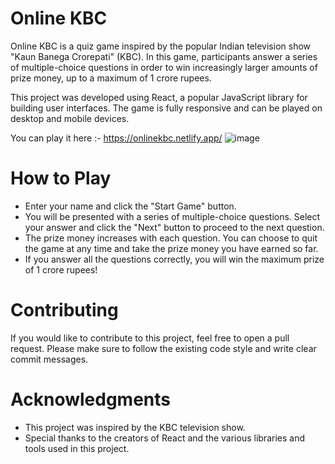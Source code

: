 # Online KBC
Online KBC is a quiz game inspired by the popular Indian television show "Kaun Banega Crorepati" (KBC). In this game, participants answer a series of multiple-choice questions in order to win increasingly larger amounts of prize money, up to a maximum of 1 crore rupees.

This project was developed using React, a popular JavaScript library for building user interfaces. The game is fully responsive and can be played on desktop and mobile devices.

You can play it here :- https://onlinekbc.netlify.app/
![image](https://user-images.githubusercontent.com/96040173/236631301-305a1d2e-b27e-4b2b-bf2b-1a82ba735322.png)

# How to Play
* Enter your name and click the "Start Game" button.
* You will be presented with a series of multiple-choice questions. Select your answer and click the "Next" button to proceed to the next question.
* The prize money increases with each question. You can choose to quit the game at any time and take the prize money you have earned so far.
* If you answer all the questions correctly, you will win the maximum prize of 1 crore rupees!

# Contributing
If you would like to contribute to this project, feel free to open a pull request. Please make sure to follow the existing code style and write clear commit messages.

# Acknowledgments
* This project was inspired by the KBC television show.
* Special thanks to the creators of React and the various libraries and tools used in this project.
